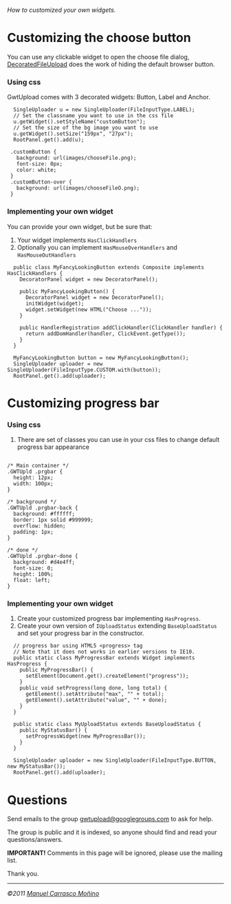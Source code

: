 _How to customized your own widgets._




# Customizing the choose button #
You can use any clickable widget to open the choose file dialog, [DecoratedFileUpload](http://gwtupload.googlecode.com/svn/site/apidocs/core/gwtupload/client/DecoratedFileUpload.html) does the work of hiding the default browser button.
### Using css ###
GwtUpload comes with 3 decorated widgets: Button, Label and Anchor.
```
  SingleUploader u = new SingleUploader(FileInputType.LABEL);
  // Set the classname you want to use in the css file
  u.getWidget().setStyleName("customButton"); 
  // Set the size of the bg image you want to use
  u.getWidget().setSize("159px", "27px");
  RootPanel.get().add(u);
```
```
 .customButton {
   background: url(images/chooseFile.png);
   font-size: 0px;
   color: white;
 }
 .customButton-over {
   background: url(images/chooseFileO.png);
 }

```

### Implementing your own widget ###
You can provide your own widget, but be sure that:
  1. Your widget implements `HasClickHandlers`
  1. Optionally you can implement `HasMouseOverHandlers` and `HasMouseOutHandlers`

```
  public class MyFancyLookingButton extends Composite implements HasClickHandlers {
    DecoratorPanel widget = new DecoratorPanel();
    
    public MyFancyLookingButton() {
      DecoratorPanel widget = new DecoratorPanel();
      initWidget(widget);
      widget.setWidget(new HTML("Choose ..."));
    }

    public HandlerRegistration addClickHandler(ClickHandler handler) {
      return addDomHandler(handler, ClickEvent.getType());
    }
  }

  MyFancyLookingButton button = new MyFancyLookingButton();
  SingleUploader uploader = new SingleUploader(FileInputType.CUSTOM.with(button));
  RootPanel.get().add(uploader);
```

# Customizing progress bar #

### Using css ###
  1. There are set of classes you can use in your css files to change default progress bar appearance

```

/* Main container */
.GWTUpld .prgbar {
  height: 12px;
  width: 100px;
}

/* background */
.GWTUpld .prgbar-back {
  background: #ffffff;
  border: 1px solid #999999;
  overflow: hidden;
  padding: 1px;
}

/* done */
.GWTUpld .prgbar-done {
  background: #d4e4ff;
  font-size: 0;
  height: 100%;
  float: left;
}

```

### Implementing your own widget ###

  1. Create your customized progress bar implementing `HasProgress`.
  1. Create your own version of `IUploadStatus` extending `BaseUploadStatus` and set your progress bar in the constructor.

```
  // progress bar using HTML5 <progress> tag
  // Note that it does not works in earlier versions to IE10.
  public static class MyProgressBar extends Widget implements HasProgress {
    public MyProgressBar() {
      setElement(Document.get().createElement("progress"));
    }
    public void setProgress(long done, long total) {
      getElement().setAttribute("max", "" + total);
      getElement().setAttribute("value", "" + done);
    }
  }

  public static class MyUploadStatus extends BaseUploadStatus {
    public MyStatusBar() {
      setProgressWidget(new MyProgressBar());
    }
  }

  SingleUploader uploader = new SingleUploader(FileInputType.BUTTON, new MyStatusBar());
  RootPanel.get().add(uploader);

```

# Questions #

Send emails to the group [gwtupload@googlegroups.com](http://groups.google.com/group/gwtupload) to ask for help.

The group is public and it is indexed, so anyone should find and read your questions/answers.

**IMPORTANT!** Comments in this page will be ignored, please use the mailing list.

Thank you.


---

_©2011 [Manuel Carrasco Moñino](http://manolocarrasco.blogspot.com)_